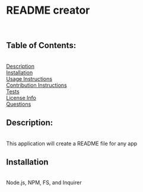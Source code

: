 <h1>README creator</h1><br>
      <h2>Table of Contents:</h2><br>
      <a href="#description">Description</a><br>
      <a href="#installation">Installation</a><br>
      <a href="#usage">Usage Instructions</a><br>
      <a href="#contribute">Contribution Instructions</a><br>
      <a href="#tests">Tests</a><br>
      <a href="#license">License Info</a><br>
      <a href="#questions">Questions</a><br>
      <h2>Description:</h2><br>
      This application will create a README file for any app<br>
      <h2>Installation</h2><br>
      Node.js, NPM, FS, and Inquirer<br>